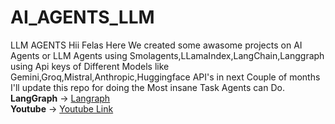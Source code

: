 # AI_AGENTS_LLM
LLM AGENTS
Hii Felas Here We created some awasome projects on AI Agents or LLM Agents using Smolagents,LLamaIndex,LangChain,Langgraph using Api keys of Different Models like Gemini,Groq,Mistral,Anthropic,Huggingface API's in next Couple of months I'll update this repo for doing the Most insane Task Agents can Do.
<br>
**LangGraph** -> <a href="https://langchain-ai.github.io/langgraph/tutorials/introduction/#part-1-build-a-basic-chatbot">Langraph</a>
<br>**Youtube** -> <a href="https://www.youtube.com/watch?v=ndCFqT6xFQ4">Youtube Link</a>
